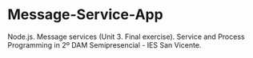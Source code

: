 # Message-Service-App
Node.js. Message services (Unit 3. Final exercise). Service and Process Programming in 2º DAM Semipresencial - IES San Vicente.
